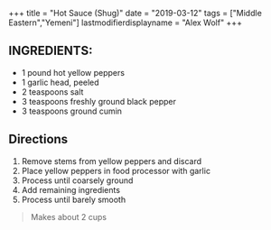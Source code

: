 +++
title = "Hot Sauce (Shug)"
date = "2019-03-12"
tags = ["Middle Eastern","Yemeni"]
lastmodifierdisplayname = "Alex Wolf"
+++

## INGREDIENTS:

* 1 pound hot yellow peppers
* 1 garlic head, peeled
* 2 teaspoons salt
* 3 teaspoons freshly ground black pepper
* 3 teaspoons ground cumin

## Directions

1. Remove stems from yellow peppers and discard
2. Place yellow peppers in food processor with garlic
3. Process until coarsely ground
4. Add remaining ingredients
5. Process until barely smooth

> Makes about 2 cups